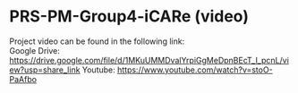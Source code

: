 # PRS-PM-Group4-iCARe (video)
Project video can be found in the following link:   
Google Drive: https://drive.google.com/file/d/1MKuUMMDvalYrpiGgMeDpnBEcT_I_pcnL/view?usp=share_link
Youtube: https://www.youtube.com/watch?v=stoO-PaAfbo
